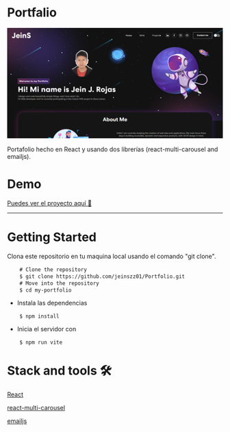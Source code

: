 # Portfalio
![imagen-demo](./src/assets/img/Caratula-portafolio.png)

Portafolio hecho en React y usando dos librerías (react-multi-carousel and emailjs).

# Demo
[Puedes ver el proyecto aquí 🚀](https://tourmaline-sable-24956a.netlify.app)

---
# Getting Started
Clona este repositorio en tu maquina local usando el comando "git clone".
```
    # Clone the repository
    $ git clone https://github.com/jeinszz01/Portfolio.git
    # Move into the repository
    $ cd my-portfolio
```

* Instala las dependencias
```
    $ npm install
```

* Inicia el servidor con
```
    $ npm run vite
```

# Stack and tools 🛠️
[React](https://es.reactjs.org)

[react-multi-carousel](https://www.npmjs.com/package/react-multi-carousel)

[emailjs](https://www.emailjs.com
)
